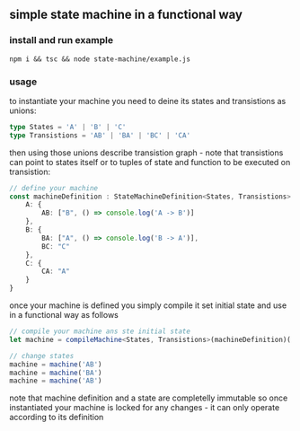 ## simple state machine in a functional way

### install and run example

`npm i && tsc && node state-machine/example.js`

### usage
to instantiate your machine you need to deine its states and transistions as unions:
```typescript
type States = 'A' | 'B' | 'C'
type Transistions = 'AB' | 'BA' | 'BC' | 'CA'
```
then using those unions describe transistion graph - note that transistions can point to states itself or to tuples of state and function to be executed on transistion:
```typescript
// define your machine
const machineDefinition : StateMachineDefinition<States, Transistions> = {
    A: {
        AB: ["B", () => console.log('A -> B')]
    },
    B: {
        BA: ["A", () => console.log('B -> A')],
        BC: "C"
    },
    C: {
        CA: "A"
    }
}
```
once your machine is defined you simply compile it set initial state and use in a functional way as follows
```typescript
// compile your machine ans ste initial state
let machine = compileMachine<States, Transistions>(machineDefinition)('A')

// change states
machine = machine('AB')
machine = machine('BA')
machine = machine('AB')
```
note that machine definition and a state are completelly immutable so once instantiated your machine is locked for any changes - it can only operate according to its definition
